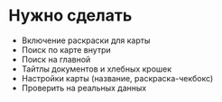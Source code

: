 # Нужно сделать
 
- Включение раскраски для карты
- Поиск по карте внутри
- Поиск на главной
- Тайтлы документов и хлебных крошек
- Настройки карты (название, раскраска-чекбокс)
- Проверить на реальных данных
